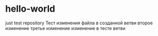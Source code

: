 # hello-world
just test repository
Тест изменения файла в созданной ветви
второе изменение
третье изменение
изменение в тесте ветви
